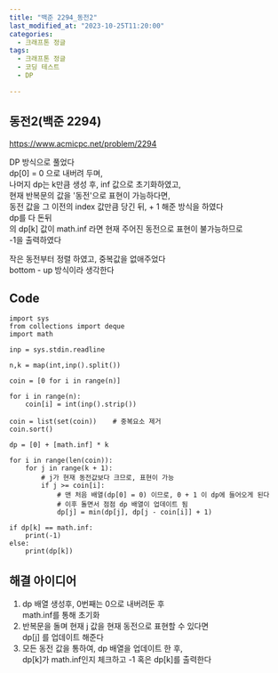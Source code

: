 ```yaml
---
title: "백준 2294_동전2"
last_modified_at: "2023-10-25T11:20:00"
categories:
  - 크래프톤 정글
tags:
  - 크래프톤 정글
  - 코딩 테스트
  - DP

---
```


## 동전2(백준 2294)
  <https://www.acmicpc.net/problem/2294>

  DP 방식으로 풀었다<br>
  dp[0] = 0 으로 내버려 두며,<br>
  나머지 dp는 k만큼 생성 후, inf 값으로 초기화하였고,<br>
  현재 반복문의 값을 '동전'으로 표현이 가능하다면,<br>
  동전 값을 그 이전의 index 값만큼 당긴 뒤, + 1 해준 방식을 하였다<br>
  dp를 다 돈뒤<br>
  의 dp[k] 값이 math.inf 라면 현재 주어진 동전으로 표현이 불가능하므로<br>
  -1을 출력하였다<br>

  작은 동전부터 정렬 하였고, 중복값을 없애주었다<br>
  bottom - up 방식이라 생각한다<br>

  
## Code
```
import sys
from collections import deque
import math

inp = sys.stdin.readline

n,k = map(int,inp().split())

coin = [0 for i in range(n)]

for i in range(n):
    coin[i] = int(inp().strip())

coin = list(set(coin))    # 중복요소 제거
coin.sort()

dp = [0] + [math.inf] * k

for i in range(len(coin)):
    for j in range(k + 1):
        # j가 현재 동전값보다 크므로, 표현이 가능
        if j >= coin[i]:
            # 맨 처음 배열(dp[0] = 0) 이므로, 0 + 1 이 dp에 들어오게 된다
            # 이후 돌면서 점점 dp 배열이 업데이트 됨
            dp[j] = min(dp[j], dp[j - coin[i]] + 1)

if dp[k] == math.inf:
    print(-1)
else:
    print(dp[k])
```

## 해결 아이디어
  1. dp 배열 생성후, 0번째는 0으로 내버려둔 후<br>
  math.inf를 통해 초기화
  2. 반복문을 돌며 현재 j 값을 현재 동전으로 표현할 수 있다면<br>
  dp[j] 를 업데이트 해준다
  3. 모든 동전 값을 통하여, dp 배열을 업데이트 한 후,<br>
  dp[k]가 math.inf인지 체크하고 -1 혹은 dp[k]를 출력한다


